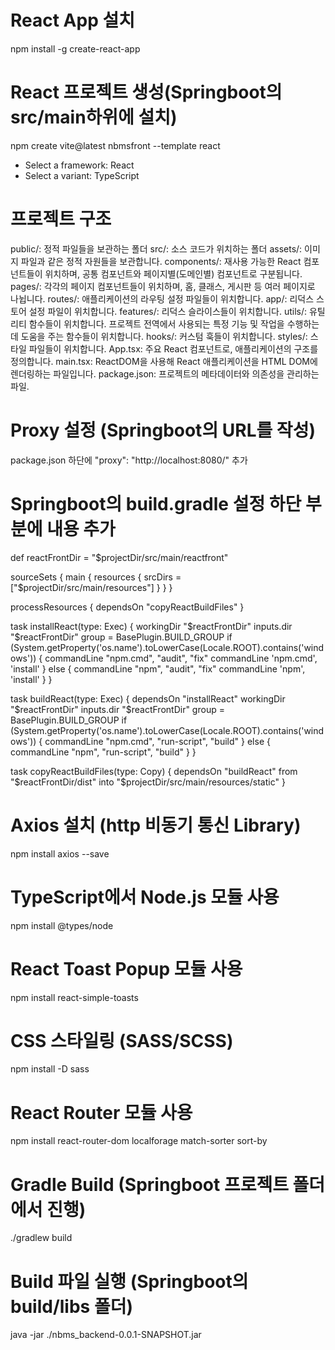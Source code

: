 # React App 설치
npm install -g create-react-app

# React 프로젝트 생성(Springboot의 src/main하위에 설치)
npm create vite@latest nbmsfront --template react
  - Select a framework: React
  - Select a variant: TypeScript

# 프로젝트 구조
public/: 정적 파일들을 보관하는 폴더
src/: 소스 코드가 위치하는 폴더
    assets/: 이미지 파일과 같은 정적 자원들을 보관합니다.
    components/: 재사용 가능한 React 컴포넌트들이 위치하며, 공통 컴포넌트와 페이지별(도메인별) 컴포넌트로 구분됩니다.
    pages/: 각각의 페이지 컴포넌트들이 위치하며, 홈, 클래스, 게시판 등 여러 페이지로 나뉩니다.
    routes/: 애플리케이션의 라우팅 설정 파일들이 위치합니다.
    app/: 리덕스 스토어 설정 파일이 위치합니다.
    features/: 리덕스 슬라이스들이 위치합니다.
    utils/: 유틸리티 함수들이 위치합니다. 
            프로젝트 전역에서 사용되는 특정 기능 및 작업을 수행하는데 도움을 주는 함수들이 위치합니다.
    hooks/: 커스텀 훅들이 위치합니다.
    styles/: 스타일 파일들이 위치합니다.
    App.tsx: 주요 React 컴포넌트로, 애플리케이션의 구조를 정의합니다.
    main.tsx: ReactDOM을 사용해 React 애플리케이션을 HTML DOM에 렌더링하는 파일입니다.
package.json: 프로젝트의 메타데이터와 의존성을 관리하는 파일.

# Proxy 설정 (Springboot의 URL를 작성)
package.json 하단에 "proxy": "http://localhost:8080/" 추가

# Springboot의 build.gradle 설정 하단 부분에 내용 추가
def reactFrontDir = "$projectDir/src/main/reactfront"

sourceSets {
	main {
		resources { srcDirs = ["$projectDir/src/main/resources"]
		}
	}
}

processResources { dependsOn "copyReactBuildFiles" }

task installReact(type: Exec) {
	workingDir "$reactFrontDir"
	inputs.dir "$reactFrontDir"
	group = BasePlugin.BUILD_GROUP
	if (System.getProperty('os.name').toLowerCase(Locale.ROOT).contains('windows')) {
		commandLine "npm.cmd", "audit", "fix"
		commandLine 'npm.cmd', 'install' }
	else {
		commandLine "npm", "audit", "fix" commandLine 'npm', 'install'
	}
}

task buildReact(type: Exec) {
	dependsOn "installReact"
	workingDir "$reactFrontDir"
	inputs.dir "$reactFrontDir"
	group = BasePlugin.BUILD_GROUP
	if (System.getProperty('os.name').toLowerCase(Locale.ROOT).contains('windows')) {
		commandLine "npm.cmd", "run-script", "build"
	} else {
		commandLine "npm", "run-script", "build"
	}
}

task copyReactBuildFiles(type: Copy) {
	dependsOn "buildReact"
	from "$reactFrontDir/dist"
	into "$projectDir/src/main/resources/static"
}

# Axios 설치 (http 비동기 통신 Library)
npm install axios --save

# TypeScript에서 Node.js 모듈 사용
npm install @types/node

# React Toast Popup 모듈 사용
npm install react-simple-toasts

# CSS 스타일링 (SASS/SCSS)
npm install -D sass

# React Router 모듈 사용
npm install react-router-dom localforage match-sorter sort-by

# Gradle Build (Springboot 프로젝트 폴더에서 진행)
./gradlew build

# Build 파일 실행 (Springboot의 build/libs 폴더) 
java -jar ./nbms_backend-0.0.1-SNAPSHOT.jar 
